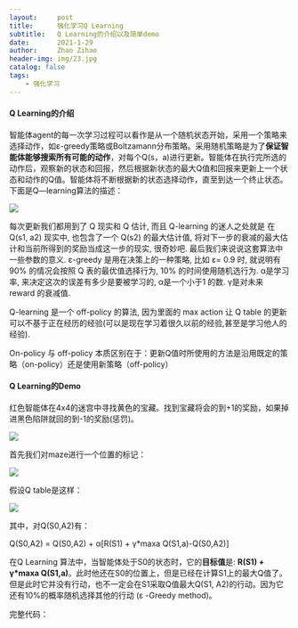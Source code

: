 ```yaml
---
layout:     post
title:      强化学习Q Learning
subtitle:   Q Learning的介绍以及简单demo
date:       2021-1-29
author:     Zhao Zihao
header-img: img/23.jpg
catalog: false
tags:
    - 强化学习
---
```



#### Q Learning的介绍

智能体agent的每一次学习过程可以看作是从一个随机状态开始，采用一个策略来选择动作，如ε-greedy策略或Boltzamann分布策略。采用随机策略是为了**保证智能体能够搜索所有可能的动作**，对每个Q(s，a)进行更新。智能体在执行完所选的动作后，观察新的状态和回报，然后根据新状态的最大Q值和回报来更新上一个状态和动作的Q值。智能体将不断根据新的状态选择动作，直至到达一个终止状态。下面是Q—learning算法的描述：

![](https://tva1.sinaimg.cn/large/008eGmZEly1gn889nwt86j30ir07ak2c.jpg)

每次更新我们都用到了 Q 现实和 Q 估计, 而且 Q-learning 的迷人之处就是 在 Q(s1, a2) 现实中, 也包含了一个 Q(s2) 的最大估计值, 将对下一步的衰减的最大估计和当前所得到的奖励当成这一步的现实, 很奇妙吧. 最后我们来说说这套算法中一些参数的意义. ε-greedy 是用在决策上的一种策略, 比如 ε= 0.9 时, 就说明有90% 的情况会按照 Q 表的最优值选择行为, 10% 的时间使用随机选行为. α是学习率, 来决定这次的误差有多少是要被学习的, α是一个小于1 的数. γ是对未来 reward 的衰减值. 

Q-learning 是一个 off-policy 的算法, 因为里面的 max action 让 Q table 的更新可以不基于正在经历的经验(可以是现在学习着很久以前的经验,甚至是学习他人的经验).

On-policy 与 off-policy 本质区别在于：更新Q值时所使用的方法是沿用既定的策略（on-policy）还是使用新策略（off-policy）

#### Q Learning的Demo

红色智能体在4x4的迷宫中寻找黄色的宝藏。找到宝藏将会的到+1的奖励，如果掉进黑色陷阱就回的到-1的奖励(惩罚)。

![](https://tva1.sinaimg.cn/large/008eGmZEgy1gn82txqokzg304g0587ws.gif)

首先我们对maze进行一个位置的标记：

![](https://tva1.sinaimg.cn/large/008eGmZEly1gn88zrjkkvj307r08rjs9.jpg)

假设Q table是这样：

![](https://tva1.sinaimg.cn/large/008eGmZEly1gn890mxn6yj30im049mxe.jpg)

其中，对Q(S0,A2)有：

Q(S0,A2) = Q(S0,A2) + α[R(S1) + γ*maxa Q(S1,a)-Q(S0,A2)]

在Q Learning 算法中，当智能体处于S0的状态时，它的**目标值**是: **R(S1) + γ\*maxa Q(S1,a)**。此时他还在S0的位置上，但是已经在计算S1上的最大Q值了。但是此时它并没有行动，也不一定会在S1采取Q值最大Q(S1, A2)的行动。因为它还有10%的概率随机选择其他的行动 (ε -Greedy method)。

完整代码：[]()

